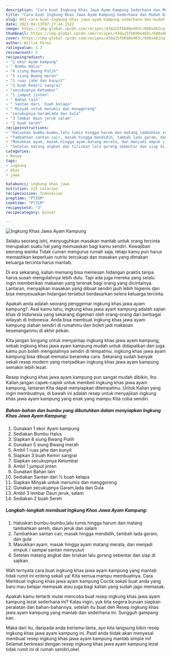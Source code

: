 ```yaml
---
description: "Cara buat Ingkung Khas Jawa Ayam Kampung Sederhana dan Mudah Dibuat"
title: "Cara buat Ingkung Khas Jawa Ayam Kampung Sederhana dan Mudah Dibuat"
slug: 663-cara-buat-ingkung-khas-jawa-ayam-kampung-sederhana-dan-mudah-dibuat
date: 2021-04-13T07:27:44.152Z
image: https://img-global.cpcdn.com/recipes/43da15fb690e403c/680x482cq70/ingkung-khas-jawa-ayam-kampung-foto-resep-utama.jpg
thumbnail: https://img-global.cpcdn.com/recipes/43da15fb690e403c/680x482cq70/ingkung-khas-jawa-ayam-kampung-foto-resep-utama.jpg
cover: https://img-global.cpcdn.com/recipes/43da15fb690e403c/680x482cq70/ingkung-khas-jawa-ayam-kampung-foto-resep-utama.jpg
author: Willie Perez
ratingvalue: 3.3
reviewcount: 5
recipeingredient:
- "1 ekor Ayam kampung"
- " Bumbu Halus"
- "8 siung Bwang Putih"
- "5 siung Bwang merah"
- "1 ruas jahe dan kunyit"
- "3 buah Kemiri sangrai"
- "secukupnya Ketumbar"
- "1 jumput jinten"
- " Bahan lain"
- " Santan dari  buah kelapa"
- " Minyak untuk menumis dan menggoreng"
- "secukupnya Garamlada dan Gula"
- "3 lembar Daun jeruk salam"
- "2 buah Sereh"
recipeinstructions:
- "Haluskan bumbu-bumbu,lalu tumis hingga harum dan matang tambahkan sereh, daun jeruk dan salam"
- "Tambahkan santan cair, masak hingga mendidih, tambah lada garam, dan gula"
- "Masukkan ayam, masak hingga ayam matang merata, dan menjadi empuk / sampai santan menyusut"
- "Setelan matang angkat dan tiriskan lalu goreng sebentar dan siap di sajikan."
categories:
- Resep
tags:
- ingkung
- khas
- jawa

katakunci: ingkung khas jawa 
nutrition: 225 calories
recipecuisine: Indonesian
preptime: "PT35M"
cooktime: "PT31M"
recipeyield: "3"
recipecategory: Dinner

---
```



![Ingkung Khas Jawa Ayam Kampung](https://img-global.cpcdn.com/recipes/43da15fb690e403c/680x482cq70/ingkung-khas-jawa-ayam-kampung-foto-resep-utama.jpg)

Selaku seorang istri, menyuguhkan masakan mantab untuk orang tercinta merupakan suatu hal yang memuaskan bagi kamu sendiri. Kewajiban seorang  wanita Tidak cuman mengurus rumah saja, tetapi kamu pun harus memastikan keperluan nutrisi tercukupi dan masakan yang dimakan keluarga tercinta harus mantab.

Di era  sekarang, kalian memang bisa memesan hidangan praktis tanpa harus susah mengolahnya lebih dulu. Tapi ada juga mereka yang selalu ingin memberikan makanan yang terenak bagi orang yang dicintainya. Lantaran, menyajikan masakan yang dibuat sendiri jauh lebih higienis dan bisa menyesuaikan hidangan tersebut berdasarkan selera keluarga tercinta. 



Apakah anda adalah seorang penggemar ingkung khas jawa ayam kampung?. Asal kamu tahu, ingkung khas jawa ayam kampung adalah sajian khas di Indonesia yang sekarang digemari oleh orang-orang dari berbagai wilayah di Indonesia. Anda bisa membuat ingkung khas jawa ayam kampung olahan sendiri di rumahmu dan boleh jadi makanan kesenanganmu di akhir pekan.

Kita jangan bingung untuk menyantap ingkung khas jawa ayam kampung, sebab ingkung khas jawa ayam kampung mudah untuk didapatkan dan juga kamu pun boleh mengolahnya sendiri di tempatmu. ingkung khas jawa ayam kampung bisa dibuat memalui beraneka cara. Sekarang sudah banyak sekali resep modern yang menjadikan ingkung khas jawa ayam kampung semakin lebih lezat.

Resep ingkung khas jawa ayam kampung pun sangat mudah dibikin, lho. Kalian jangan capek-capek untuk membeli ingkung khas jawa ayam kampung, lantaran Kita dapat menyiapkan ditempatmu. Untuk Kalian yang ingin membuatnya, di bawah ini adalah resep untuk menyajikan ingkung khas jawa ayam kampung yang enak yang mampu Kita coba sendiri.

<!--inarticleads1-->

##### Bahan-bahan dan bumbu yang dibutuhkan dalam menyiapkan Ingkung Khas Jawa Ayam Kampung:

1. Gunakan 1 ekor Ayam kampung
1. Sediakan  Bumbu Halus
1. Siapkan 8 siung Bwang Putih
1. Gunakan 5 siung Bwang merah
1. Ambil 1 ruas jahe dan kunyit
1. Siapkan 3 buah Kemiri sangrai
1. Siapkan secukupnya Ketumbar
1. Ambil 1 jumput jinten
1. Gunakan  Bahan lain
1. Sediakan  Santan dari ½ buah kelapa
1. Siapkan  Minyak untuk menumis dan menggoreng
1. Gunakan secukupnya Garam,lada dan Gula
1. Ambil 3 lembar Daun jeruk, salam
1. Sediakan 2 buah Sereh




<!--inarticleads2-->

##### Langkah-langkah membuat Ingkung Khas Jawa Ayam Kampung:

1. Haluskan bumbu-bumbu,lalu tumis hingga harum dan matang tambahkan sereh, daun jeruk dan salam
1. Tambahkan santan cair, masak hingga mendidih, tambah lada garam, dan gula
1. Masukkan ayam, masak hingga ayam matang merata, dan menjadi empuk / sampai santan menyusut
1. Setelan matang angkat dan tiriskan lalu goreng sebentar dan siap di sajikan.




Wah ternyata cara buat ingkung khas jawa ayam kampung yang mantab tidak rumit ini enteng sekali ya! Kita semua mampu membuatnya. Cara Membuat ingkung khas jawa ayam kampung Cocok sekali buat anda yang baru mau belajar memasak atau juga bagi kalian yang sudah jago memasak.

Apakah kamu tertarik mulai mencoba buat resep ingkung khas jawa ayam kampung lezat sederhana ini? Kalau ingin, yuk kita segera buruan siapkan peralatan dan bahan-bahannya, setelah itu buat deh Resep ingkung khas jawa ayam kampung yang mantab dan sederhana ini. Sungguh gampang kan. 

Maka dari itu, daripada anda berlama-lama, ayo kita langsung bikin resep ingkung khas jawa ayam kampung ini. Pasti anda tiidak akan menyesal membuat resep ingkung khas jawa ayam kampung mantab simple ini! Selamat berkreasi dengan resep ingkung khas jawa ayam kampung lezat tidak rumit ini di rumah sendiri,oke!.

